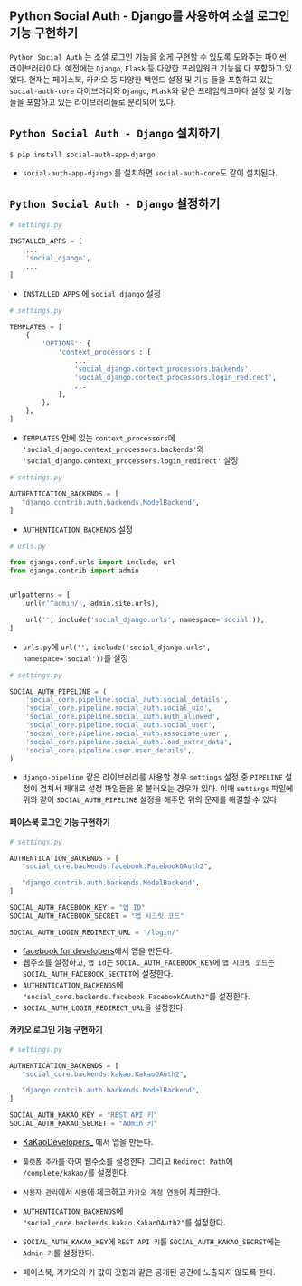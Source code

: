 ## Python Social Auth - Django를 사용하여 소셜 로그인 기능 구현하기

`Python Social Auth` 는 소셜 로그인 기능을 쉽게 구현할 수 있도록 도와주는 파이썬 라이브러리이다. 예전에는 `Django`, `Flask` 등 다양한 프레임워크 기능을 다 포함하고 있었다. 현재는 페이스북, 카카오 등 다양한 백엔드 설정 및 기능 들을 포함하고 있는 `social-auth-core` 라이브러리와 `Django`, `Flask`와 같은 프레임워크마다 설정 및 기능들을 포함하고 있는 라이브러리들로 분리되어 있다.  

## `Python Social Auth - Django` 설치하기

```
$ pip install social-auth-app-django
```
- `social-auth-app-django` 를 설치하면 `social-auth-core`도 같이 설치된다.

## `Python Social Auth - Django` 설정하기

```python
# settings.py

INSTALLED_APPS = [
    ...
    'social_django',
    ...
]
```
- `INSTALLED_APPS` 에 `social_django` 설정

```python
# settings.py

TEMPLATES = [
    {
        'OPTIONS': {
            'context_processors': [
                ...
                'social_django.context_processors.backends',
                'social_django.context_processors.login_redirect',                
                ...
            ],
        },
    },
]
```
- `TEMPLATES` 안에 있는 `context_processors`에 `'social_django.context_processors.backends'`와 `'social_django.context_processors.login_redirect'` 설정

```python
# settings.py

AUTHENTICATION_BACKENDS = [
   "django.contrib.auth.backends.ModelBackend",
]
```
- `AUTHENTICATION_BACKENDS` 설정

```python
# urls.py

from django.conf.urls import include, url
from django.contrib import admin


urlpatterns = [
    url(r'^admin/', admin.site.urls),

    url('', include('social_django.urls', namespace='social')),
]
```
- `urls.py`에 `url('', include('social_django.urls', namespace='social'))`를 설정

```python
# settings.py

SOCIAL_AUTH_PIPELINE = (
    'social_core.pipeline.social_auth.social_details',
    'social_core.pipeline.social_auth.social_uid',
    'social_core.pipeline.social_auth.auth_allowed',
    'social_core.pipeline.social_auth.social_user',
    'social_core.pipeline.social_auth.associate_user',
    'social_core.pipeline.social_auth.load_extra_data',
    'social_core.pipeline.user.user_details',
)
```

- `django-pipeline` 같은 라이브러리를 사용할 경우 `settings` 설정 중 `PIPELINE` 설정이 겹쳐서 제대로 설정 파일들을 못 불러오는 경우가 있다. 이때 `settings` 파일에 위와 같이 `SOCIAL_AUTH_PIPELINE` 설정을 해주면 위의 문제를 해결할 수 있다.

#### 페이스북 로그인 기능 구현하기

```python
# settings.py

AUTHENTICATION_BACKENDS = [
   "social_core.backends.facebook.FacebookOAuth2",

   "django.contrib.auth.backends.ModelBackend",
]

SOCIAL_AUTH_FACEBOOK_KEY = "앱 ID"
SOCIAL_AUTH_FACEBOOK_SECRET = "앱 시크릿 코드"

SOCIAL_AUTH_LOGIN_REDIRECT_URL = "/login/"
```

- [facebook for developers](https://developers.facebook.com/)에서 앱을 만든다.
- 웹주소를 설정하고, `앱 id`는 `SOCIAL_AUTH_FACEBOOK_KEY`에 `앱 시크릿 코드`는 `SOCIAL_AUTH_FACEBOOK_SECTET`에 설정한다.
- `AUTHENTICATION_BACKENDS`에 `"social_core.backends.facebook.FacebookOAuth2"`를 설정한다.
- `SOCIAL_AUTH_LOGIN_REDIRECT_URL`을 설정한다.

#### 카카오 로그인 기능 구현하기

```python
# settings.py

AUTHENTICATION_BACKENDS = [
   "social_core.backends.kakao.KakaoOAuth2",

   "django.contrib.auth.backends.ModelBackend",
]

SOCIAL_AUTH_KAKAO_KEY = "REST API 키"
SOCIAL_AUTH_KAKAO_SECRET = "Admin 키"
```

- [KaKaoDevelopers_](https://developers.kakao.com/) 에서 앱을 만든다.
- `플랫폼 추가`를 하여 웹주소를 설정한다. 그리고 `Redirect Path`에 `/complete/kakao/`를 설정한다.
- `사용자 관리`에서 `사용`에 체크하고 `카카오 계정 연동`에 체크한다.
- `AUTHENTICATION_BACKENDS`에 `"social_core.backends.kakao.KakaoOAuth2"`를 설정한다.
- `SOCIAL_AUTH_KAKAO_KEY`에 `REST API 키`를 `SOCIAL_AUTH_KAKAO_SECRET`에는 `Admin 키`를 설정한다.

- 페이스북, 카카오의 키 값이 깃헙과 같은 공개된 공간에 노출되지 않도록 한다.
